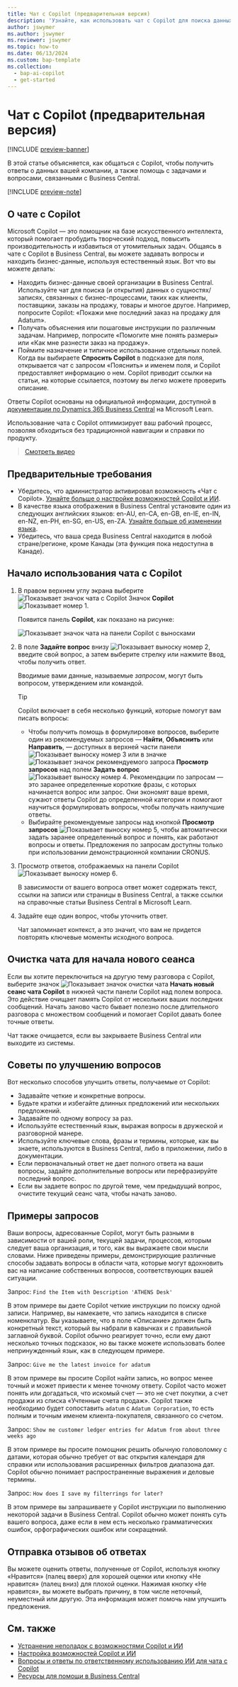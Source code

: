 ```yaml
---
title: Чат с Copilot (предварительная версия)
description: 'Узнайте, как использовать чат с Copilot для поиска данных и получения помощи в Business Central.'
author: jswymer
ms.author: jswymer
ms.reviewer: jswymer
ms.topic: how-to
ms.date: 06/13/2024
ms.custom: bap-template
ms.collection:
  - bap-ai-copilot
  - get-started
---
```


# <a name="chat-with-copilot-preview"></a>Чат с Copilot (предварительная версия)

[!INCLUDE [preview-banner](~/../shared-content/shared/preview-includes/preview-banner.md)]

В этой статье объясняется, как общаться с Copilot, чтобы получить ответы о данных вашей компании, а также помощь с задачами и вопросами, связанными с Business Central.

[!INCLUDE [preview-note](~/../shared-content/shared/preview-includes/production-ready-preview-dynamics365.md)]

## <a name="about-chat-with-copilot"></a>О чате с Copilot

Microsoft Copilot — это помощник на базе искусственного интеллекта, который помогает пробудить творческий подход, повысить производительность и избавиться от утомительных задач. Общаясь в чате с Copilot в Business Central, вы можете задавать вопросы и находить бизнес-данные, используя естественный язык. Вот что вы можете делать:

- Находить бизнес-данные своей организации в Business Central. Используйте чат для поиска (и открытия) данных о сущностях/записях, связанных с бизнес-процессами, таких как клиенты, поставщики, заказы на продажу, товары и многое другое. Например, попросите Copilot: «Покажи мне последний заказ на продажу для Adatum».
- Получать объяснения или пошаговые инструкции по различным задачам. Например, попросите «Помогите мне понять размеры» или «Как мне разнести заказ на продажу».
- Поймите назначение и типичное использование отдельных полей. Когда вы выбираете **Спросить Copilot** в подсказке для поля, открывается чат с запросом «Пояснить» и именем поля, и Copilot предоставляет информацию о нем. Copilot приводит ссылки на статьи, на которые ссылается, поэтому вы легко можете проверить описание.

Ответы Copilot основаны на официальной информации, доступной в [документации по Dynamics 365 Business Central](/dynamics365/business-central/) на Microsoft Learn.
  
Использование чата с Copilot оптимизирует ваш рабочий процесс, позволяя обходиться без традиционной навигации и справки по продукту.
  
> [Смотреть видео](https://go.microsoft.com/fwlink/?linkid=2250609)

## <a name="prerequisites"></a>Предварительные требования

- Убедитесь, что администратор активировал возможность «Чат с Copilot». [Узнайте больше о настройке возможностей Copilot и ИИ](enable-ai.md).
- В качестве языка отображения в Business Central установите один из следующих английских языков: en-AU, en-CA, en-GB, en-IE, en-IN, en-NZ, en-PH, en-SG, en-US, en-ZA. [Узнайте больше об изменении языка](ui-change-basic-settings.md#language).
- Убедитесь, что ваша среда Business Central находится в любой стране/регионе, кроме Канады (эта функция пока недоступна в Канаде).

## <a name="get-started-using-chat-with-copilot"></a>Начало использования чата с Copilot

1. В правом верхнем углу экрана выберите ![Показывает значок чата с Copilot](media/chat-copilot-icon.png) Значок **Copilot** ![Показывает номер 1](media/callout-number-1.svg).

   Появится панель **Copilot**, как показано на рисунке:
   
    ![Показывает значок чата на панели Copilot с выносками](media/chat-with-copilot-pane.svg)

1. В поле **Задайте вопрос** внизу ![Показывает выноску номер 2](media/callout-number-2.svg), введите свой вопрос, а затем выберите стрелку или нажмите <kbd>Ввод</kbd>, чтобы получить ответ.

   Вводимые вами данные, называемые *запросом*, могут быть вопросом, утверждением или командой.

   > [!TIP]
   > Copilot включает в себя несколько функций, которые помогут вам писать вопросы:
   > - Чтобы получить помощь в формулировке вопросов, выберите один из рекомендуемых запросов &mdash; **Найти**, **Объяснить** или **Направить**, &mdash; доступных в верхней части панели ![Показывает выноску номер 3](media/callout-number-3.svg) или в значке ![Показывает значок рекомендуемого запроса](media/prompt-guide-icon.png) **Просмотр запросов** над полем **Задать вопрос** ![Показывает выноску номер 4](media/callout-number-4.svg). Рекомендации по запросам — это заранее определенные короткие фразы, с которых начинается вопрос или запрос. Они экономят ваше время, сужают ответы Copilot до определенной категории и помогают научиться формулировать вопросы, чтобы получать наилучшие ответы.
   > - Выбирайте рекомендуемые запросы над кнопкой **Просмотр запросов** ![Показывает выноску номер 5](media/callout-number-5.svg), чтобы автоматически задать заранее определенный вопрос и понять, как работают вопросы и ответы. Предложения по запросам доступны только при использовании демонстрационной компании CRONUS.

1. Просмотр ответов, отображаемых на панели Copilot ![Показывает выноску номер 6](media/callout-number-6.svg).

   В зависимости от вашего вопроса ответ может содержать текст, ссылки на записи или страницы в Business Central, а также ссылки на справочные статьи Business Central в Microsoft Learn.

1. Задайте еще один вопрос, чтобы уточнить ответ.

   Чат запоминает контекст, а это значит, что вам не придется повторять ключевые моменты исходного вопроса.

## <a name="clear-chat-to-start-over"></a>Очистка чата для начала нового сеанса

Если вы хотите переключиться на другую тему разговора с Copilot, выберите значок ![Показывает значок очистки чата](media/clear-chat-icon.png) **Начать новый сеанс чата Copilot** в нижней части панели Copilot над полем вопроса. Это действие очищает память Copilot от нескольких ваших последних сообщений. Начать заново часто бывает полезно после длительного разговора с множеством сообщений и помогает Copilot давать более точные ответы.

Чат также очищается, если вы закрываете Business Central или выходите из системы.

## <a name="tips-for-better-questions"></a>Советы по улучшению вопросов

Вот несколько способов улучшить ответы, получаемые от Copilot:

- Задавайте четкие и конкретные вопросы.
- Будьте кратки и избегайте длинных предложений или нескольких предложений.
- Задавайте по одному вопросу за раз. <!--Avoid asking about multiple questions in one message.-->
- Используйте естественный язык, выражая вопросы в дружеской и разговорной манере.
- Используйте ключевые слова, фразы и термины, которые, как вы знаете, используются в Business Central, либо в приложении, либо в документации.
- Если первоначальный ответ не дает полного ответа на ваши вопросы, задайте дополнительные вопросы или перефразируйте последний вопрос.
- Если вы задаете вопрос по другой теме, чем предыдущий вопрос, очистите текущий сеанс чата, чтобы начать заново.

## <a name="example-prompts"></a>Примеры запросов

Ваши вопросы, адресованные Copilot, могут быть разными в зависимости от вашей роли, текущей задачи, процессов, которым следует ваша организация, и того, как вы выражаете свои мысли словами. Ниже приведены примеры, демонстрирующие различные способы задавать вопросы в области чата, которые могут вдохновить вас на написание собственных вопросов, соответствующих вашей ситуации.

Запрос: `Find the Item with Description 'ATHENS Desk'`

В этом примере вы даете Copilot четкие инструкции по поиску одной записи. Например, вы намекаете, что запись находится в списке номенклатур. Вы указываете, что в поле «Описание» должен быть конкретный текст, который вы набрали в кавычках и с правильной заглавной буквой. Copilot обычно реагирует точно, если ему дают несколько точных подсказок, но вы также можете использовать более непринужденный язык, как в следующем примере.

Запрос: `Give me the latest invoice for adatum`

В этом примере вы просите Copilot найти запись, но вопрос менее точный и может привести к менее точному ответу. Copilot часто может понять или догадаться, что искомый счет — это не счет покупки, а счет продажи из списка «Учтенные счета продаж». Copilot также необходимо будет сопоставить `adatum` с `Adatum Corporation`, то есть полным и точным именем клиента-покупателя, связанного со счетом.

Запрос: `Show me customer ledger entries for Adatum from about three weeks ago`

В этом примере вы просите помощник решить обычную головоломку с датами, которая обычно требует от вас открытия календаря для справки или использования расширенных фильтров диапазона дат. Copilot обычно понимает распространенные выражения и деловые термины.

Запрос: `How does I save my filterrings for later?`

В этом примере вы запрашиваете у Copilot инструкции по выполнению некоторой задачи в Business Central. Copilot обычно может понять суть вашего вопроса, даже если в нем есть несколько грамматических ошибок, орфографических ошибок или сокращений.

## <a name="provide-feedback-on-answers"></a>Отправка отзывов об ответах

Вы можете оценить ответы, полученные от Copilot, используя кнопку «Нравится» (палец вверх) для хорошей оценки или кнопку «Не нравится» (палец вниз) для плохой оценки. Нажимая кнопку «Не нравится», вы можете выбрать причину, в том числе неточный, неуместный или другую. Эта информация может помочь нам улучшить предложения.

<!--
1. If you want help getting you're question started, select the prompts either from the **Find**, **Explain**, or **Guide** buttons at the top of the Coplit pane or use the **View Prompts** menu above **Ask a question** box at the bottom.

   Prompts are predefined short phrases that start a question. Apart from saving you time, they're designed to target responses to specific categories. They also help you undestand how you can phrase questions to get the responses.-->
   
## <a name="see-also"></a>См. также

- [Устранение неполадок с возможностями Copilot и ИИ](ai-copilot-troubleshooting.md)  
- [Настройка возможностей Copilot и ИИ](enable-ai.md)  
- [Вопросы и ответы по ответственному использованию ИИ для чата с Copilot](faqs-chat-with-copilot.md)  
- [Ресурсы для помощи в Business Central](product-help-and-support.md)  
